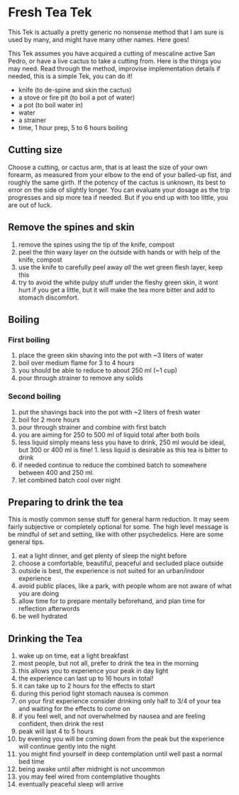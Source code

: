 # Fresh Tea Tek

This Tek is actually a pretty generic no nonsense method that I am sure is used by many, and might have many other names. Here goes!  

This Tek assumes you have acquired a cutting of mescaline active San Pedro, or have a live cactus to take a cutting from.  Here is the things you may need. Read through the method, improvise implementation details if needed, this is a simple Tek, you can do it!

* knife (to de-spine and skin the cactus)
* a stove or fire pit (to boil a pot of water)
* a pot (to boil water in)
* water
* a strainer
* time, 1 hour prep, 5 to 6 hours boiling

## Cutting size

Choose a cutting, or cactus arm, that is at least the size of your own forearm, as measured from your elbow to the end of your balled-up fist, and roughly the same girth. If the potency of the cactus is unknown, its best to error on the side of slightly longer.  You can evaluate your dosage as the trip progresses and sip more tea if needed. But if you end up with too little, you are out of luck.

## Remove the spines and skin

1. remove the spines using the tip of the knife, compost
1. peel the thin waxy layer on the outside with hands or with help of the knife, compost
1. use the knife to carefully peel away _all_ the wet green flesh layer, keep this
  1. try to avoid the white pulpy stuff under the fleshy green skin, it wont hurt if you get a little, but it will make the tea more bitter and add to stomach discomfort.

## Boiling

### First boiling

1. place the green skin shaving into the pot with ~3 liters of water
1. boil over medium flame for 3 to 4 hours
  1. you should be able to reduce to about 250 ml (~1 cup)
1. pour through strainer to remove any solids

### Second boiling

1. put the shavings back into the pot with ~2 liters of fresh water
1. boil for 2 more hours
1. pour through strainer and combine with first batch
1. you are aiming for 250 to 500 ml of liquid total after both boils
  1. less liquid simply means less you have to drink, 250 ml would be ideal, but 300 or 400 ml is fine!
    1. less liquid is desirable as this tea is bitter to drink
1. if needed continue to reduce the combined batch to somewhere between 400 and 250 ml.
1. let combined batch cool over night

## Preparing to drink the tea

This is mostly common sense stuff for general harm reduction. It may seem fairly subjective or completely optional for some. The high level message is be mindful of set and setting, like with other psychedelics. Here are some general tips.

1. eat a light dinner, and get plenty of sleep the night before
1. choose a comfortable, beautiful, peaceful and secluded place outside
  1. outside is best, the experience is not suited for an urban/indoor experience  
  1. avoid public places, like a park, with people whom are not aware of what you are doing
1. allow time for to prepare mentally beforehand, and plan time for reflection afterwords
1. be well hydrated

## Drinking the Tea

1. wake up on time, eat a light breakfast
  1. most people, but not all, prefer to drink the tea in the morning
  1. this allows you to experience your peak in day light
1. the experience can last up to 16 hours in total!
1. it can take up to 2 hours for the effects to start
  1. during this period light stomach nausea is common
1. on your first experience consider drinking only half to 3/4 of your tea and waiting for the effects to come on
  1. if you feel well, and not overwhelmed by nausea and are feeling confident, then drink the rest
1. peak will last 4 to 5 hours
1. by evening you will be coming down from the peak but the experience will continue gently into the night
1. you might find yourself in deep contemplation until well past a normal bed time
  1. being awake until after midnight is not uncommon
  1. you may feel wired from contemplative thoughts
  1. eventually peaceful sleep will arrive
